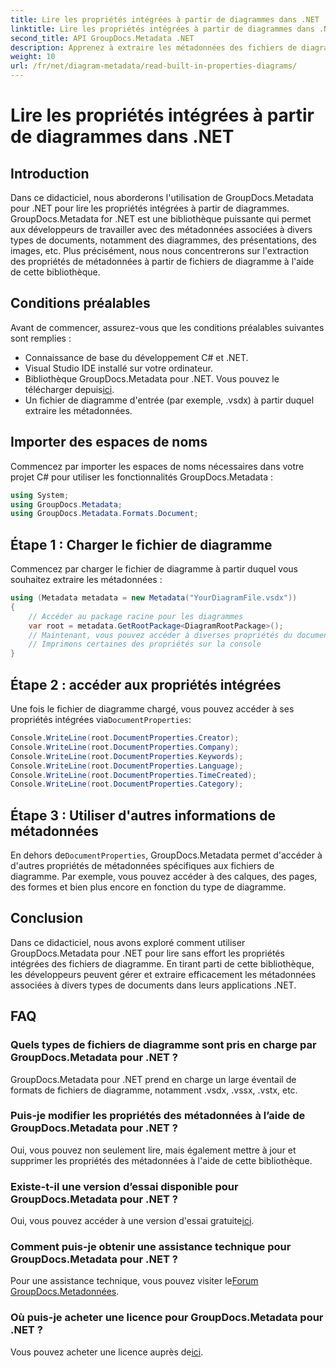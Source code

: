 ```yaml
---
title: Lire les propriétés intégrées à partir de diagrammes dans .NET
linktitle: Lire les propriétés intégrées à partir de diagrammes dans .NET
second_title: API GroupDocs.Metadata .NET
description: Apprenez à extraire les métadonnées des fichiers de diagramme dans .NET à l'aide de GroupDocs.Metadata. Améliorez efficacement la gestion et l’analyse des documents.
weight: 10
url: /fr/net/diagram-metadata/read-built-in-properties-diagrams/
---
```


# Lire les propriétés intégrées à partir de diagrammes dans .NET

## Introduction
Dans ce didacticiel, nous aborderons l'utilisation de GroupDocs.Metadata pour .NET pour lire les propriétés intégrées à partir de diagrammes. GroupDocs.Metadata for .NET est une bibliothèque puissante qui permet aux développeurs de travailler avec des métadonnées associées à divers types de documents, notamment des diagrammes, des présentations, des images, etc. Plus précisément, nous nous concentrerons sur l'extraction des propriétés de métadonnées à partir de fichiers de diagramme à l'aide de cette bibliothèque.
## Conditions préalables
Avant de commencer, assurez-vous que les conditions préalables suivantes sont remplies :
- Connaissance de base du développement C# et .NET.
- Visual Studio IDE installé sur votre ordinateur.
-  Bibliothèque GroupDocs.Metadata pour .NET. Vous pouvez le télécharger depuis[ici](https://releases.groupdocs.com/metadata/net/).
- Un fichier de diagramme d'entrée (par exemple, .vsdx) à partir duquel extraire les métadonnées.

## Importer des espaces de noms
Commencez par importer les espaces de noms nécessaires dans votre projet C# pour utiliser les fonctionnalités GroupDocs.Metadata :
```csharp
using System;
using GroupDocs.Metadata;
using GroupDocs.Metadata.Formats.Document;
```
## Étape 1 : Charger le fichier de diagramme
Commencez par charger le fichier de diagramme à partir duquel vous souhaitez extraire les métadonnées :
```csharp
using (Metadata metadata = new Metadata("YourDiagramFile.vsdx"))
{
    // Accéder au package racine pour les diagrammes
    var root = metadata.GetRootPackage<DiagramRootPackage>();
    // Maintenant, vous pouvez accéder à diverses propriétés du document
    // Imprimons certaines des propriétés sur la console
}
```
## Étape 2 : accéder aux propriétés intégrées
 Une fois le fichier de diagramme chargé, vous pouvez accéder à ses propriétés intégrées via`DocumentProperties`:
```csharp
Console.WriteLine(root.DocumentProperties.Creator);
Console.WriteLine(root.DocumentProperties.Company);
Console.WriteLine(root.DocumentProperties.Keywords);
Console.WriteLine(root.DocumentProperties.Language);
Console.WriteLine(root.DocumentProperties.TimeCreated);
Console.WriteLine(root.DocumentProperties.Category);
```
## Étape 3 : Utiliser d'autres informations de métadonnées
 En dehors de`DocumentProperties`, GroupDocs.Metadata permet d'accéder à d'autres propriétés de métadonnées spécifiques aux fichiers de diagramme. Par exemple, vous pouvez accéder à des calques, des pages, des formes et bien plus encore en fonction du type de diagramme.

## Conclusion
Dans ce didacticiel, nous avons exploré comment utiliser GroupDocs.Metadata pour .NET pour lire sans effort les propriétés intégrées des fichiers de diagramme. En tirant parti de cette bibliothèque, les développeurs peuvent gérer et extraire efficacement les métadonnées associées à divers types de documents dans leurs applications .NET.

## FAQ
### Quels types de fichiers de diagramme sont pris en charge par GroupDocs.Metadata pour .NET ?
GroupDocs.Metadata pour .NET prend en charge un large éventail de formats de fichiers de diagramme, notamment .vsdx, .vssx, .vstx, etc.
### Puis-je modifier les propriétés des métadonnées à l’aide de GroupDocs.Metadata pour .NET ?
Oui, vous pouvez non seulement lire, mais également mettre à jour et supprimer les propriétés des métadonnées à l'aide de cette bibliothèque.
### Existe-t-il une version d’essai disponible pour GroupDocs.Metadata pour .NET ?
 Oui, vous pouvez accéder à une version d'essai gratuite[ici](https://releases.groupdocs.com/).
### Comment puis-je obtenir une assistance technique pour GroupDocs.Metadata pour .NET ?
 Pour une assistance technique, vous pouvez visiter le[Forum GroupDocs.Metadonnées](https://forum.groupdocs.com/c/metadata/14).
### Où puis-je acheter une licence pour GroupDocs.Metadata pour .NET ?
 Vous pouvez acheter une licence auprès de[ici](https://purchase.groupdocs.com/buy).
